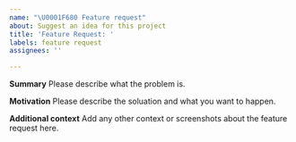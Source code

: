 ```yaml
---
name: "\U0001F680 Feature request"
about: Suggest an idea for this project
title: 'Feature Request: '
labels: feature request
assignees: ''

---
```


**Summary**
Please describe what the problem is.

**Motivation**
Please describe the soluation and what you want to happen.

**Additional context**
Add any other context or screenshots about the feature request here.
